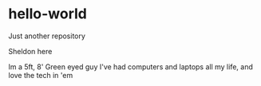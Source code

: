 # hello-world
Just another repository

Sheldon here

Im a 5ft, 8' Green eyed guy
I've had computers and laptops all my life, and love the tech in 'em


